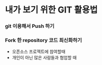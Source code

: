 # 내가 보기 위한 GIT 활용법

### git 이용해서 Push 하기


### Fork 한 repository 코드 최신화하기

- 오픈소스 프로젝트에 참여할때
- 개인이 아닌 많은 사람들과 협업할 때

